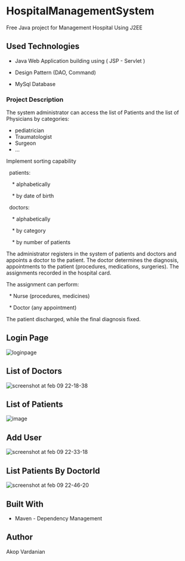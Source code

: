 # HospitalManagementSystem

Free Java project for Management Hospital Using J2EE

## Used Technologies
* Java Web Application building using ( JSP - Servlet )

* Design Pattern (DAO, Command)

* MySql Database

### Project Description
The system administrator can access the list of Patients and the list of Physicians by categories:
 
 * pediatrician
 
 * Traumatologist
 
 * Surgeon
 
 * ...

Implement sorting capability

  patients:
  
    * alphabetically
    
    * by date of birth
    
  doctors:
  
    * alphabetically
    
    * by category
    
    * by number of patients
    

The administrator registers in the system of patients and doctors and appoints a doctor to the patient. The doctor determines the diagnosis, appointments to the patient (procedures, medications, surgeries). The assignments recorded in the hospital card.

The assignment can perform:

  * Nurse (procedures, medicines)
  
  * Doctor (any appointment)
  

The patient discharged, while the final diagnosis fixed.

## Login Page
![loginpage](https://user-images.githubusercontent.com/16304318/36003719-e2f0baac-0d37-11e8-91f7-d0618ca542b2.png)

## List of Doctors
![screenshot at feb 09 22-18-38](https://user-images.githubusercontent.com/16304318/36048280-5b2a3962-0de7-11e8-8ce7-96abc154de1a.png)

## List of Patients
![image](https://user-images.githubusercontent.com/16304318/36049215-b056a74c-0dea-11e8-8fb2-c5ec86677bda.png)

## Add User
![screenshot at feb 09 22-33-18](https://user-images.githubusercontent.com/16304318/36048850-43ac9e5e-0de9-11e8-9aec-9d80e09ace23.png)

## List Patients By DoctorId
![screenshot at feb 09 22-46-20](https://user-images.githubusercontent.com/16304318/36049362-234364ac-0deb-11e8-9c26-11322acd28e6.png)

## Built With
* Maven - Dependency Management

## Author
Akop Vardanian
